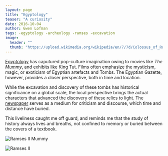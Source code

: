 ```yaml
---
layout: page
title: "Egyptology"
teaser: "A curiosity"
date: 2016-10-04
author: Gwen Lofman
tags: -egyptology -archeology -ramses -excavation
image:
  header: ""
  thumb: "https://upload.wikimedia.org/wikipedia/en/7/7d/Colossus_of_Ramesses_II_restored.jpg"
---
```

[Egyptology](https://www.britannica.com/science/Egyptology) has caputured pop-culture imagination owing to movies like _The Mummy_, and exhibits like King Tut.  Films often emphasize the mysticism, magic, or exoticism of Egyptian artefacts and Tombs.  The Egyptian Gazette, however, provides a closer perspective, both in time and location.

While the excavation and discovery of these tombs has historical significance on a global scale, the local perspective brings the actual characters that advanced the discovery of these relics to light.  The [newspaper](https://github.com/Lionex/dig-eg-gaz/blob/7dbde112756552ed412ee7145eb84208ffe34fd4/ocr/1905-10-06-p3.txt#L88) serves as a medium for criticism and discourse, which time and distance have buried.

This liveliness caught me off guard, and reminds me that the study of history always lives and breaths, not confined to memory or buried between the covers of a textbook.

![Ramses II Mummy](https://upload.wikimedia.org/wikipedia/commons/8/84/Mummy_of_Ramesses_II_-_02.JPG)


![Ramses II](https://upload.wikimedia.org/wikipedia/en/7/7d/Colossus_of_Ramesses_II_restored.jpg)
